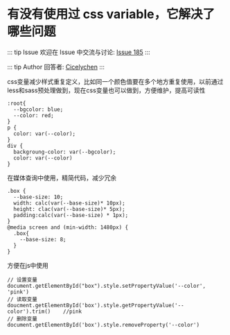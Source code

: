 # 有没有使用过 css variable，它解决了哪些问题



::: tip Issue 
 欢迎在 Issue 中交流与讨论: [Issue 185](https://github.com/shfshanyue/Daily-Question/issues/185) 
:::

::: tip Author 
回答者: [Cicelychen](https://github.com/Cicelychen) 
:::

css变量减少样式重复定义，比如同一个颜色值要在多个地方重复使用，以前通过less和sass预处理做到，现在css变量也可以做到，方便维护，提高可读性
```
:root{
  --bgcolor: blue;
  --color: red;
}
p {
  color: var(--color);
}
div {
  backgroung-color: var(--bgcolor);
  color: var(--color)
}
```
在媒体查询中使用，精简代码，减少冗余
```
.box {
  --base-size: 10;
  width: calc(var(--base-size)* 10px);
  height: clac(var(--base-size)* 5px);
  padding:calc(var(--base-size) * 1px);
}
@media screen and (min-width: 1480px) {
  .box{
    --base-size: 8;
  }
}
```
方便在js中使用
```
// 设置变量
document.getElementById("box").style.setPropertyValue('--color', 'pink')
// 读取变量
doucment.getElementById('box').style.getPropertyValue('--color').trim()    //pink
// 删除变量
document.getElementById('box').style.removeProperty('--color')
```